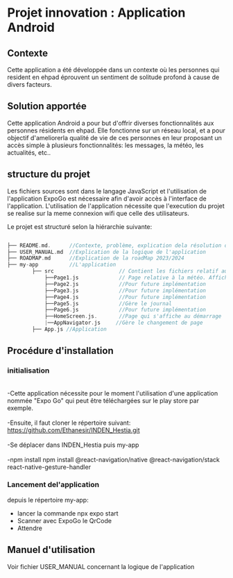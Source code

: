 
# Projet innovation : Application Android 

## Contexte 

Cette application a été développée dans un contexte où les personnes qui resident en ehpad éprouvent un sentiment de solitude profond à cause de divers facteurs.

## Solution apportée 
Cette application Android a pour but d'offrir diverses fonctionnalités aux personnes résidents en ehpad. Elle fonctionne sur un réseau local, et a pour objectif d'ameliorerla qualité de vie de ces personnes en leur proposant un accès simple à plusieurs fonctionnalités: les messages, la météo, les actualités, etc.. 


## structure du projet
Les fichiers sources sont dans le langage JavaScript et l'utilisation de l'application ExpoGo est nécessaire afin d'avoir accès à l'interface de l'application.
L'utilisation de l'application nécessite que l'execution du projet se realise sur la meme connexion wifi que celle des utilisateurs.

Le projet est structuré selon la hiérarchie suivante:
```c

├── README.md.      //Contexte, problème, explication dela résolution du problème.
├── USER_MANUAL.md  //Explication de la logique de l'application
├── ROADMAP.md      //Explication de la roadMap 2023/2024
├── my-app          //L'application 
        ├── src                     // Contient les fichiers relatif au code de l'application
            ├──Page1.js             // Page relative à la météo. Affiche la météo de Rennes.
            ├──Page2.js             //Pour future implémentation 
            ├──Page3.js             //Pour future implémentation 
            ├──Page4.js             //Pour future implémentation 
            ├──Page5.js             //Gère le journal 
            ├──Page6.js             //Pour future implémentation
            ├──HomeScreen.js.       //Page qui s'affiche au démarrage
            |──AppNavigator.js     //Gère le changement de page
        ├── App.js //Application  
```

## Procédure d'installation
### initialisation 
<br>-Cette application nécessite pour le moment l'utilisation d'une application nommée "Expo Go" qui peut être téléchargées sur le play store par exemple.</br>
<br>-Ensuite, il faut cloner le répertoire suivant: https://github.com/Ethanesir/INDEN_Hestia.git </br>
<br>-Se déplacer dans INDEN_Hestia puis my-app</br>
<br>-npm install npm install @react-navigation/native @react-navigation/stack react-native-gesture-handler</br>
### Lancement del'application 
depuis le répertoire my-app:
- lancer la commande npx expo start
- Scanner avec ExpoGo le QrCode
- Attendre



## Manuel d'utilisation
Voir fichier USER_MANUAL concernant la logique de l'application
